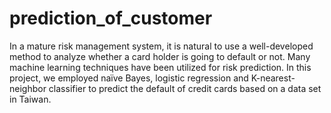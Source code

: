 # prediction_of_customer
In a mature risk management system, it is natural to use a well-developed method to analyze whether a card holder is going to default or not. Many machine learning techniques have been utilized for risk prediction. In this project, we employed naïve Bayes, logistic regression and K-nearest-neighbor classifier to predict the default of credit cards based on a data set in Taiwan.
